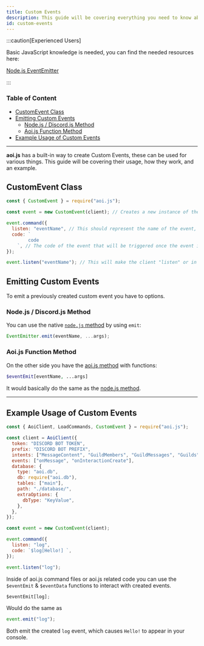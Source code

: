```yaml
---
title: Custom Events
description: This guide will be covering everything you need to know about Custom Events and their usage.
id: custom-events
---
```


:::caution[Experienced Users]

Basic JavaScript knowledge is needed, you can find the needed resources here:

[Node.js EventEmitter](https://nodejs.org/dist/latest/docs/api/events.html#emitteremiteventname-args)

:::

<!-- omit from toc -->

### Table of Content

- [CustomEvent Class](#customevent-class)
- [Emitting Custom Events](#emitting-custom-events)
  - [Node.js / Discord.js Method](#nodejs--discordjs-method)
  - [Aoi.js Function Method](#aoijs-function-method)
- [Example Usage of Custom Events](#example-usage-of-custom-events)

---

**aoi.js** has a built-in way to create Custom Events, these can be used for various things. This guide will be covering their usage, how they work, and an example.

## CustomEvent Class

```js title="index.js"
const { CustomEvent } = require("aoi.js");
```

```js
const event = new CustomEvent(client); // Creates a new instance of the CustomEvent class, passing the "client" as an argument.

event.command({
  listen: "eventName", // This should represent the name of the event, in this case it is "eventName".
  code: `
        code
    `, // The code of the event that will be triggered once the event is emitted.
});

event.listen("eventName"); // This will make the client "listen" or in other words, wait for the event to be triggered. It does not trigger the event yet.
```

## Emitting Custom Events

To emit a previously created custom event you have to options.

### Node.js / Discord.js Method

You can use the native [`node.js` method](https://nodejs.org/dist/latest/docs/api/events.html#emitteremiteventname-args) by using `emit`:

```js
EventEmitter.emit(eventName, ...args);
```

### Aoi.js Function Method

On the other side you have the [aoi.js method](https://github.com/AkaruiDevelopment/aoi.js/blob/v6/src/functions/misc/eventEmit.js) with functions:

```php
$eventEmit[eventName, ...args]
```

It would basically do the same as the [node.js method](#emitting-custom-events).

---

## Example Usage of Custom Events

```js title="index.js"
const { AoiClient, LoadCommands, CustomEvent } = require("aoi.js");

const client = AoiClient({
  token: "DISCORD BOT TOKEN",
  prefix: "DISCORD BOT PREFIX",
  intents: ["MessageContent", "GuildMembers", "GuildMessages", "Guilds"],
  events: ["onMessage", "onInteractionCreate"],
  database: {
    type: "aoi.db",
    db: require("aoi.db"),
    tables: ["main"],
    path: "./database/",
    extraOptions: {
      dbType: "KeyValue",
    },
  },
});

const event = new CustomEvent(client);

event.command({
  listen: "log",
  code: `$log[Hello!] `,
});

event.listen("log");
```

Inside of aoi.js command files or aoi.js related code you can use the `$eventEmit` & `$eventData` functions to interact with created events.

```js
$eventEmit[log];
```

Would do the same as

```js
event.emit("log");
```

Both emit the created `log` event, which causes `Hello!` to appear in your console.
